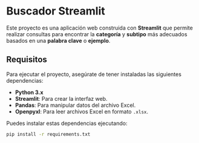 # Buscador Streamlit

Este proyecto es una aplicación web construida con **Streamlit** que permite realizar consultas para encontrar la **categoría** y **subtipo** más adecuados basados en una **palabra clave** o **ejemplo**. 
## Requisitos

Para ejecutar el proyecto, asegúrate de tener instaladas las siguientes dependencias:

- **Python 3.x**
- **Streamlit**: Para crear la interfaz web.
- **Pandas**: Para manipular datos del archivo Excel.
- **Openpyxl**: Para leer archivos Excel en formato `.xlsx`.

Puedes instalar estas dependencias ejecutando:

```bash
pip install -r requirements.txt
